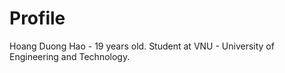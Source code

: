 # Profile

Hoang Duong Hao - 19 years old.
Student at VNU - University of Engineering and Technology.
